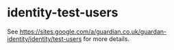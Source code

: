 identity-test-users
===================

See https://sites.google.com/a/guardian.co.uk/guardan-identity/identity/test-users for more details.
